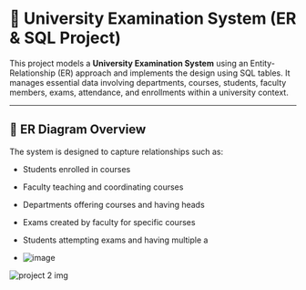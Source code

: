 # 📘 University Examination System (ER & SQL Project)

This project models a **University Examination System** using an Entity-Relationship (ER) approach and implements the design using SQL tables. It manages essential data involving departments, courses, students, faculty members, exams, attendance, and enrollments within a university context.

---

## 🧩 ER Diagram Overview

The system is designed to capture relationships such as:

- Students enrolled in courses
- Faculty teaching and coordinating courses
- Departments offering courses and having heads
- Exams created by faculty for specific courses
- Students attempting exams and having multiple a

- ![image](https://github.com/user-attachments/assets/109a903b-4b1b-40e1-9905-dd6a67fdfe18)



![project 2 img](https://github.com/user-attachments/assets/20fc77e8-60b2-4095-8bf5-7307d9ec02bf)
